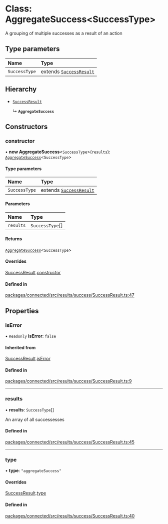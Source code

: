 # Class: AggregateSuccess\<SuccessType\>

A grouping of multiple successes as a result of an action

## Type parameters

| Name | Type |
| :------ | :------ |
| `SuccessType` | extends [`SuccessResult`](SuccessResult.md) |

## Hierarchy

- [`SuccessResult`](SuccessResult.md)

  ↳ **`AggregateSuccess`**

## Constructors

### constructor

• **new AggregateSuccess**\<`SuccessType`\>(`results`): [`AggregateSuccess`](AggregateSuccess.md)\<`SuccessType`\>

#### Type parameters

| Name | Type |
| :------ | :------ |
| `SuccessType` | extends [`SuccessResult`](SuccessResult.md) |

#### Parameters

| Name | Type |
| :------ | :------ |
| `results` | `SuccessType`[] |

#### Returns

[`AggregateSuccess`](AggregateSuccess.md)\<`SuccessType`\>

#### Overrides

[SuccessResult](SuccessResult.md).[constructor](SuccessResult.md#constructor)

#### Defined in

[packages/connected/src/results/success/SuccessResult.ts:47](https://github.com/o-development/ldo/blob/2085e12f9f1a1b9db0429a041343e0568e3bede9/packages/connected/src/results/success/SuccessResult.ts#L47)

## Properties

### isError

• `Readonly` **isError**: ``false``

#### Inherited from

[SuccessResult](SuccessResult.md).[isError](SuccessResult.md#iserror)

#### Defined in

[packages/connected/src/results/success/SuccessResult.ts:9](https://github.com/o-development/ldo/blob/2085e12f9f1a1b9db0429a041343e0568e3bede9/packages/connected/src/results/success/SuccessResult.ts#L9)

___

### results

• **results**: `SuccessType`[]

An array of all successesses

#### Defined in

[packages/connected/src/results/success/SuccessResult.ts:45](https://github.com/o-development/ldo/blob/2085e12f9f1a1b9db0429a041343e0568e3bede9/packages/connected/src/results/success/SuccessResult.ts#L45)

___

### type

• **type**: ``"aggregateSuccess"``

#### Overrides

[SuccessResult](SuccessResult.md).[type](SuccessResult.md#type)

#### Defined in

[packages/connected/src/results/success/SuccessResult.ts:40](https://github.com/o-development/ldo/blob/2085e12f9f1a1b9db0429a041343e0568e3bede9/packages/connected/src/results/success/SuccessResult.ts#L40)
